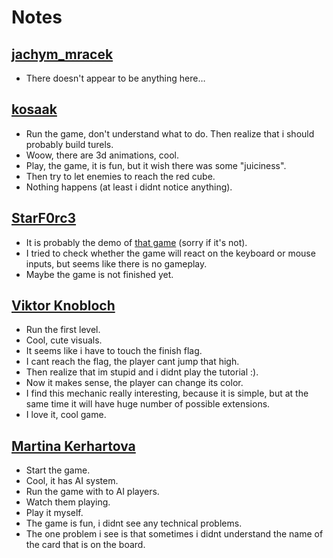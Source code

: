 # Notes

## [jachym_mracek](https://jachym-mracek.itch.io)
 - There doesn't appear to be anything here…

## [kosaak](https://kosaak.itch.io/)
 - Run the game, don't understand what to do. Then realize that i should probably build turels.
 - Woow, there are 3d animations, cool.
 - Play, the game, it is fun, but it wish there was some "juiciness".
 - Then try to let enemies to reach the red cube.
 - Nothing happens (at least i didnt notice anything).

## [StarF0rc3](https://starf0rc3.itch.io/)
 - It is probably the demo of [that game](https://kosaak.itch.io/) (sorry if it's not).
 - I tried to check whether the game will react on the keyboard or mouse inputs, but seems like there is no gameplay.  
 - Maybe the game is not finished yet.

## [Viktor Knobloch](https://viktor-knobloch.itch.io/)
 - Run the first level.
 - Cool, cute visuals. 
 - It seems like i have to touch the finish flag.
 - I cant reach the flag, the player cant jump that high.
 - Then realize that im stupid and i didnt play the tutorial :).
 - Now it makes sense, the player can change its color.
 - I find this mechanic really interesting, because it is simple, but at the same time it will have huge number of possible extensions.
 - I love it, cool game.

## [Martina Kerhartova](https://martina-kerhartova.itch.io/)
 - Start the game.
 - Cool, it has AI system.
 - Run the game with to AI players.
 - Watch them playing. 
 - Play it myself.
 - The game is fun, i didnt see any technical problems.
 - The one problem i see is that sometimes i didnt understand the name of the card that is on the board.
 
 
